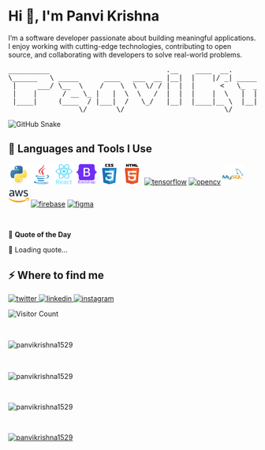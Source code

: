 <!-- 👋 Intro Section -->
<h1>Hi 👋, I'm Panvi Krishna</h1>
<!-- 🧠 Personal Summary -->

<p>
  I’m a software developer passionate about building meaningful applications.
  I enjoy working with cutting-edge technologies, contributing to open source,
  and collaborating with developers to solve real-world problems.
</p>

<pre>
__________                            .__    ____  __.          .__           .__                       
\______   \ _____      ____   ___  __ |__|  |    |/ _| _______  |__|   ______ |  |__     ____   _____   
 |     ___/ \__  \    /    \  \  \/ / |  |  |      <   \_  __ \ |  |  /  ___/ |  |  \   /    \  \__  \  
 |    |      / __ \_ |   |  \  \   /  |  |  |    |  \   |  | \/ |  |  \___ \  |   Y  \ |   |  \  / __ \_
 |____|     (____  / |___|  /   \_/   |__|  |____|__ \  |__|    |__| /____  > |___|  / |___|  / (____  /
                 \/       \/                        \/                    \/       \/       \/       \/ 
</pre>

<picture>
  <source media="(prefers-color-scheme: dark)" srcset="https://raw.githubusercontent.com/panvikrishna1529/panvikrishna1529/output/github-snake-dark.svg">
  <source media="(prefers-color-scheme: light)" srcset="https://raw.githubusercontent.com/panvikrishna1529/panvikrishna1529/output/github-snake.svg">
  <img alt="GitHub Snake" src="https://raw.githubusercontent.com/panvikrishna1529/panvikrishna1529/output/github-snake.svg">
</picture>

<br />

<!-- 🚀 Languages and Tools Section -->
<h2>🚀 Languages and Tools I Use</h2>
<p>
  <!-- Each icon represents a technology or tool -->
  <a target="_blank" href="#"><img src="https://raw.githubusercontent.com/devicons/devicon/master/icons/python/python-original.svg" alt="python" width="42" height="42" /></a>
  <a target="_blank" href="#"><img src="https://raw.githubusercontent.com/devicons/devicon/master/icons/java/java-original.svg" alt="java" width="42" height="42" /></a>
  <a target="_blank" href="#"><img src="https://raw.githubusercontent.com/devicons/devicon/master/icons/react/react-original-wordmark.svg" alt="react" width="42" height="42" /></a>
  <a target="_blank" href="#"><img src="https://raw.githubusercontent.com/devicons/devicon/master/icons/bootstrap/bootstrap-plain-wordmark.svg" alt="bootstrap" width="42" height="42" /></a>
  <a target="_blank" href="#"><img src="https://raw.githubusercontent.com/devicons/devicon/master/icons/css3/css3-original-wordmark.svg" alt="css3" width="42" height="42" /></a>
  <a target="_blank" href="#"><img src="https://raw.githubusercontent.com/devicons/devicon/master/icons/html5/html5-original-wordmark.svg" alt="html5" width="42" height="42" /></a>
  <a target="_blank" href="#"><img src="https://www.vectorlogo.zone/logos/tensorflow/tensorflow-icon.svg" alt="tensorflow" width="42" height="42" /></a>
  <a target="_blank" href="#"><img src="https://www.vectorlogo.zone/logos/opencv/opencv-icon.svg" alt="opencv" width="42" height="42" /></a>
  <a target="_blank" href="#"><img src="https://raw.githubusercontent.com/devicons/devicon/master/icons/mysql/mysql-original-wordmark.svg" alt="mysql" width="42" height="42" /></a>
  <a target="_blank" href="#"><img src="https://raw.githubusercontent.com/devicons/devicon/master/icons/amazonwebservices/amazonwebservices-original-wordmark.svg" alt="aws" width="42" height="42" /></a>
  <a target="_blank" href="#"><img src="https://www.vectorlogo.zone/logos/firebase/firebase-icon.svg" alt="firebase" width="42" height="42" /></a>
  <a target="_blank" href="#"><img src="https://www.vectorlogo.zone/logos/figma/figma-icon.svg" alt="figma" width="42" height="42" /></a>
</p>

<br />

📜 **Quote of the Day**  
<!-- quote-start -->
💬 Loading quote...
<!-- quote-end -->


<!-- 📍 Social Links Section -->
<h2>⚡️ Where to find me</h2>
<p>
  <a target="_blank" href="https://twitter.com/panvikrishnaj">
    <img src="https://img.shields.io/badge/twitter-x?style=for-the-badge&logo=x&logoColor=white&color=%230f1419" alt="twitter" />
  </a>

  <a target="_blank" href="https://www.linkedin.com/in/jenne-panvi-krishna-352602218/">
    <img src="https://img.shields.io/badge/linkedin-logo?style=for-the-badge&logo=linkedin&logoColor=white&color=%230a77b6" alt="linkedin" />
  </a>

  <a target="_blank" href="https://www.instagram.com/panvikrishna.j/">
    <img src="https://img.shields.io/badge/instagram-logo?style=for-the-badge&logo=instagram&logoColor=white&color=%23F35369" alt="instagram" />
  </a>
</p>

![Visitor Count](https://visitor-badge.laobi.icu/badge?page_id=panvikrishna1529.panvikrishna1529)

<br />

<!-- 📊 GitHub Stats Section -->
<!-- GitHub profile stats with theme -->
<p>
  <img align="center" src="https://github-readme-stats.vercel.app/api?username=panvikrishna1529&show_icons=true&locale=en&theme=radical" alt="panvikrishna1529" />
</p>

<br />

<!-- 🔥 GitHub Streak -->
<p>
  <img align="center" src="https://github-readme-streak-stats.herokuapp.com/?user=panvikrishna1529&theme=radical" alt="panvikrishna1529" />
</p>

<br />

<!-- 🧠 Top Languages Used -->
<p>
  <img src="https://github-readme-stats.vercel.app/api/top-langs?username=panvikrishna1529&show_icons=true&locale=en&layout=compact&theme=radical" alt="panvikrishna1529" />
</p>

<br />

<!-- 🏆 GitHub Trophy -->
<p>
  <a href="https://github.com/ryo-ma/github-profile-trophy">
    <img src="https://github-profile-trophy.vercel.app/?username=panvikrishna1529&theme=radical" alt="panvikrishna1529" />
  </a>
</p>

